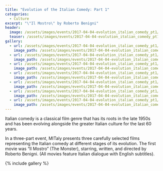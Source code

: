 ```yaml
---
title: "Evolution of the Italian Comedy: Part 1"
categories:
  - Culture
excerpt: "\"Il Mostro\" by Roberto Benigni"
header:
  image: /assets/images/events/2017-04-04-evolution_italian_comedy_pt1/header.jpg
  teaser: /assets/images/events/2017-04-04-evolution_italian_comedy_pt1/header.jpg
gallery:
  - url: /assets/images/events/2017-04-04-evolution_italian_comedy_pt1/img1.jpg
    image_path: /assets/images/events/2017-04-04-evolution_italian_comedy_pt1/img1.jpg
  - url: /assets/images/events/2017-04-04-evolution_italian_comedy_pt1/img2.jpg
    image_path: /assets/images/events/2017-04-04-evolution_italian_comedy_pt1/img2.jpg
  - url: /assets/images/events/2017-04-04-evolution_italian_comedy_pt1/img3.jpg
    image_path: /assets/images/events/2017-04-04-evolution_italian_comedy_pt1/img3.jpg
  - url: /assets/images/events/2017-04-04-evolution_italian_comedy_pt1/img4.jpg
    image_path: /assets/images/events/2017-04-04-evolution_italian_comedy_pt1/img4.jpg
  - url: /assets/images/events/2017-04-04-evolution_italian_comedy_pt1/img5.jpg
    image_path: /assets/images/events/2017-04-04-evolution_italian_comedy_pt1/img5.jpg
  - url: /assets/images/events/2017-04-04-evolution_italian_comedy_pt1/img6.jpg
    image_path: /assets/images/events/2017-04-04-evolution_italian_comedy_pt1/img6.jpg
  - url: /assets/images/events/2017-04-04-evolution_italian_comedy_pt1/img7.jpg
    image_path: /assets/images/events/2017-04-04-evolution_italian_comedy_pt1/img7.jpg
---
```


Italian comedy is a classical film genre that has its roots in the late 1950s and has been evolving alongside the greater Italian culture for the last 60 years.

In a three-part event, MITaly presents three carefully selected films representing the Italian comedy at different stages of its evolution. The first movie was “Il Mostro” (The Monster), starring, written, and directed by Roberto Benigni. (All movies feature Italian dialogue with English subtitles).


{% include gallery %}
